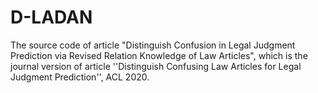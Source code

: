 # D-LADAN
The source code of article "Distinguish Confusion in Legal Judgment Prediction via Revised Relation Knowledge of Law Articles", which is the journal version of article ''Distinguish Confusing Law Articles for Legal Judgment Prediction'', ACL 2020.
